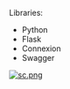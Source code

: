 Libraries:
  - Python
  - Flask
  - Connexion
  - Swagger

[![sc.png](https://i.postimg.cc/c4JXB0VV/sc.png)](https://postimg.cc/t7L3XQR5)
